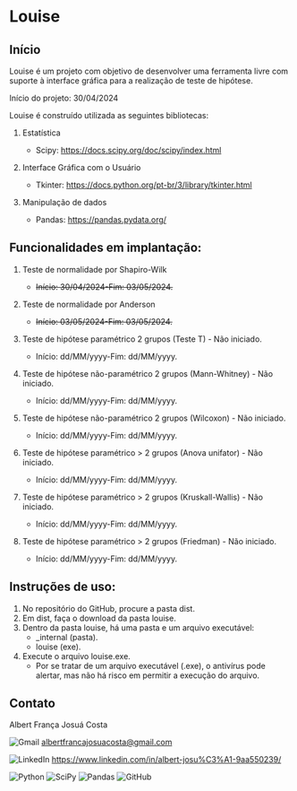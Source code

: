 # Louise

## Início

Louise é um projeto com objetivo de desenvolver uma ferramenta livre com suporte à interface gráfica para a realização de teste de hipótese.

Início do projeto: 30/04/2024

Louise é construído utilizada as seguintes bibliotecas:

1. Estatística

    - Scipy: <https://docs.scipy.org/doc/scipy/index.html>

2.  Interface Gráfica com o Usuário

    - Tkinter: <https://docs.python.org/pt-br/3/library/tkinter.html>

3.  Manipulação de dados

    - Pandas: <https://pandas.pydata.org/>


## Funcionalidades em implantação:

1. Teste de normalidade por Shapiro-Wilk
    - <s>Início: 30/04/2024-Fim: 03/05/2024.</s>

2. Teste de normalidade por Anderson
    - <s>Início: 03/05/2024-Fim: 03/05/2024.</s>

3. Teste de hipótese paramétrico 2 grupos (Teste T) - Não iniciado.
    - Início: dd/MM/yyyy-Fim: dd/MM/yyyy.

4. Teste de hipótese não-paramétrico 2  grupos (Mann-Whitney) - Não iniciado.
    - Início: dd/MM/yyyy-Fim: dd/MM/yyyy.

5. Teste de hipótese não-paramétrico 2  grupos (Wilcoxon) - Não iniciado.
    - Início: dd/MM/yyyy-Fim: dd/MM/yyyy.

6. Teste de hipótese paramétrico > 2  grupos (Anova unifator) - Não iniciado.
    - Início: dd/MM/yyyy-Fim: dd/MM/yyyy.

7. Teste de hipótese paramétrico > 2  grupos (Kruskall-Wallis) - Não iniciado.
    - Início: dd/MM/yyyy-Fim: dd/MM/yyyy.

8. Teste de hipótese paramétrico > 2  grupos (Friedman) - Não iniciado.
    - Início: dd/MM/yyyy-Fim: dd/MM/yyyy.


## Instruções de uso:

1. No repositório do GitHub, procure a pasta dist.
2. Em dist, faça o download da pasta louise.
3. Dentro da pasta louise, há uma pasta e um arquivo executável:
    - _internal (pasta).
    - louise (exe).
4. Execute o arquivo louise.exe.
    - Por se tratar de um arquivo executável (.exe), o antivírus pode alertar, mas não há risco em permitir a execução do arquivo.

## Contato

Albert França Josuá Costa

![Gmail](https://img.shields.io/badge/Gmail-D14836?style=for-the-badge&logo=gmail&logoColor=white) <albertfrancajosuacosta@gmail.com>

![LinkedIn](https://img.shields.io/badge/linkedin-%230077B5.svg?style=for-the-badge&logo=linkedin&logoColor=white) <https://www.linkedin.com/in/albert-josu%C3%A1-9aa550239/>



![Python](https://img.shields.io/badge/python-3670A0?style=for-the-badge&logo=python&logoColor=ffdd54) ![SciPy](https://img.shields.io/badge/SciPy-%230C55A5.svg?style=for-the-badge&logo=scipy&logoColor=%white) ![Pandas](https://img.shields.io/badge/pandas-%23150458.svg?style=for-the-badge&logo=pandas&logoColor=white) ![GitHub](https://img.shields.io/badge/github-%23121011.svg?style=for-the-badge&logo=github&logoColor=white)